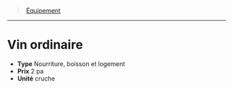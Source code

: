 ﻿---
!EquipmentItem
Type: Nourriture, boisson et logement
Price: 2 pa
Unity: cruche
Id: equipment_hd.md#vin-ordinaire
ParentLink: equipment_hd.md#Équipement
Name: Vin ordinaire
ParentName: Équipement
NameLevel: 1
Attributes: {}
---
> [Équipement](hd_equipment.md)

---

# Vin ordinaire

- **Type** Nourriture, boisson et logement
- **Prix** 2 pa
- **Unité** cruche

